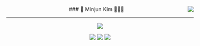 
<!-- https://velog.io/@seondal/Github-Readme-%EA%BE%B8%EB%AF%B8%EA%B8%B0-%EC%B4%9D%EC%A0%95%EB%A6%AC#%EC%99%84%EC%84%B1 -->

<div align="center">
  
<!--   <img align="right" src="https://github-readme-stats.vercel.app/api/top-langs/?username=minjunkim-dev&theme=dracula&layout=compact&langs_count=10"/> -->
  <img align="right" src="https://github-readme-stats.vercel.app/api?username=minjunkim-dev&theme=THEME_NAME"/>
  ###  Minjun Kim 🧑🏻‍💻
  
  ---
  
  <a href="https://github.com/minjunkim-dev"><img src="https://hits.seeyoufarm.com/api/count/incr/badge.svg?url=https%3A%2F%2Fgithub.com%2Fminjunkim-dev&count_bg=%23000000&title_bg=%23000000&icon=github.svg&icon_color=%23E7E7E7&title=GitHub&edge_flat=false)"/></a> 
<!--   <a href="https://solved.ac/whkakrkr"><img src="http://mazassumnida.wtf/api/mini/generate_badge?boj=whkakrkr"/></a> -->
 
  <a href="https://velog.io/@minjunkim-dev"><img src="https://img.shields.io/badge/velog-3DDC84?style=flat-square&logo=Velog&logoColor=white"/></a>
  <a href="https://www.linkedin.com/in/민준-김-a79621234/"><img src="https://img.shields.io/badge/-LinkedIn-blue?style=flat-square&logo=Linkedin&logoColor=white"/></a>
  <a href="mailto:minjunkim.dev@gmail.com"><img src="https://img.shields.io/badge/Gmail-d14836?style=flat-square&logo=Gmail&logoColor=white&link=mailto:minjunkim.dev@gmail.com"/></a> 

  <br>
 
</div>
